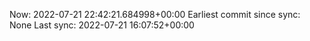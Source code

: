 Now: 2022-07-21 22:42:21.684998+00:00 Earliest commit since sync: None Last sync: 2022-07-21 16:07:52+00:00
